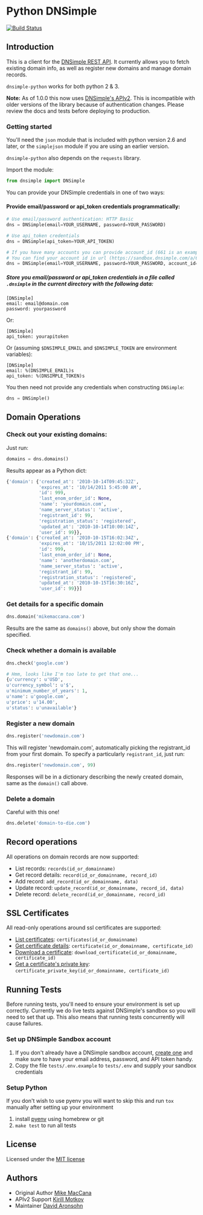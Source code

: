 Python DNSimple
===============

[![Build Status](https://travis-ci.org/onlyhavecans/dnsimple-python.svg?branch=master)](https://travis-ci.org/onlyhavecans/dnsimple-python)

## Introduction

This is a client for the [DNSimple REST API](https://developer.dnsimple.com/). It currently allows you to fetch existing domain info, as well as register new domains and manage domain records.

`dnsimple-python` works for both python 2 & 3.

**Note:** As of 1.0.0 this now uses [DNSimple's APIv2](https://blog.dnsimple.com/2016/12/api-v2-stable/). This is incompatible with older versions of the library because of authentication changes. Please review the docs and tests before deploying to production.

### Getting started

You'll need the `json` module that is included with python version 2.6 and later, or the `simplejson` module if you are using an earlier version.

`dnsimple-python` also depends on the `requests` library.

Import the module:

```python
from dnsimple import DNSimple
```

You can provide your DNSimple credentials in one of two ways:

#### Provide email/password or api\_token credentials programmatically:

```python
# Use email/password authentication: HTTP Basic
dns = DNSimple(email=YOUR_USERNAME, password=YOUR_PASSWORD)

# Use api_token credentials
dns = DNSimple(api_token=YOUR_API_TOKEN)

# If you have many accounts you can provide account_id (661 is an example)
# You can find your account id in url (https://sandbox.dnsimple.com/a/661/account)
dns = DNSimple(email=YOUR_USERNAME, password=YOUR_PASSWORD, account_id=661)
```

##### Store you email/password or api\_token credentials in a file called `.dnsimple` in the current directory with the following data:

```
[DNSimple]
email: email@domain.com
password: yourpassword
```

Or:

```
[DNSimple]
api_token: yourapitoken
```

Or (assuming `$DNSIMPLE_EMAIL` and `$DNSIMPLE_TOKEN` are environment variables):

```
[DNSimple]
email: %(DNSIMPLE_EMAIL)s
api_token: %(DNSIMPLE_TOKEN)s
```

You then need not provide any credentials when constructing `DNSimple`:

```python
dns = DNSimple()
```

## Domain Operations

### Check out your existing domains:

Just run:

```python
domains = dns.domains()
```

Results appear as a Python dict:

```python
{'domain': {'created_at': '2010-10-14T09:45:32Z',
            'expires_at': '10/14/2011 5:45:00 AM',
            'id': 999,
            'last_enom_order_id': None,
            'name': 'yourdomain.com',
            'name_server_status': 'active',
            'registrant_id': 99,
            'registration_status': 'registered',
            'updated_at': '2010-10-14T10:00:14Z',
            'user_id': 99}},
{'domain': {'created_at': '2010-10-15T16:02:34Z',
            'expires_at': '10/15/2011 12:02:00 PM',
            'id': 999,
            'last_enom_order_id': None,
            'name': 'anotherdomain.com',
            'name_server_status': 'active',
            'registrant_id': 99,
            'registration_status': 'registered',
            'updated_at': '2010-10-15T16:30:16Z',
            'user_id': 99}}]
```

### Get details for a specific domain

```python
dns.domain('mikemaccana.com')
```

Results are the same as `domains()` above, but only show the domain specified.

### Check whether a domain is available

```python
dns.check('google.com')

# Hmm, looks like I'm too late to get that one...
{u'currency': u'USD',
u'currency_symbol': u'$',
u'minimum_number_of_years': 1,
u'name': u'google.com',
u'price': u'14.00',
u'status': u'unavailable'}
```

### Register a new domain

```python
dns.register('newdomain.com')
```

This will register 'newdomain.com', automatically picking the registrant\_id from your first domain. To specify a particularly `registrant_id`, just run:

```python
dns.register('newdomain.com', 99)
```

Responses will be in a dictionary describing the newly created domain, same as the `domain()` call above.

### Delete a domain

Careful with this one!

```python
dns.delete('domain-to-die.com')
```

## Record operations

All operations on domain records are now supported:

* List records: `records(id_or_domainname)`
* Get record details: `record(id_or_domainname, record_id)`
* Add record: `add_record(id_or_domainname, data)`
* Update record: `update_record(id_or_domainname, record_id, data)`
* Delete record: `delete_record(id_or_domainname, record_id)`

## SSL Certificates

All read-only operations around ssl certificates are supported:

* [List certificates](https://developer.dnsimple.com/v2/certificates/#listCertificates): `certificates(id_or_domainname)`
* [Get certificate details](https://developer.dnsimple.com/v2/certificates/#getCertificate): `certificate(id_or_domainname, certificate_id)`
* [Download a certificate](https://developer.dnsimple.com/v2/certificates/#downloadCertificate): `download_certificate(id_or_domainname, certificate_id)`
* [Get a certificate's private key](https://developer.dnsimple.com/v2/certificates/#getCertificatePrivateKey): `certificate_private_key(id_or_domainname, certificate_id)`

## Running Tests

Before running tests, you'll need to ensure your environment is set up correctly.
Currently we do live tests against DNSimple's sandbox so you will need to set that up. This also means that running tests concurrently will cause failures.

### Set up DNSimple Sandbox account
1. If you don't already have a DNSimple sandbox account, [create one](https://sandbox.dnsimple.com/signup) and make sure to have your email address, password, and API token handy.
1. Copy the file `tests/.env.example` to `tests/.env` and supply your sandbox credentials

### Setup Python
If you don't wish to use pyenv you will want to skip this and run `tox` manually after setting up your environment

1. install [pyenv](https://github.com/pyenv/pyenv) using homebrew or git
1. `make test` to run all tests

## License

Licensed under the [MIT license](http://www.opensource.org/licenses/mit-license.php)

## Authors

* Original Author [Mike MacCana](https://github.com/mikemaccana/)
* APIv2 Support [Kirill Motkov](https://github.com/lcd1232)
* Maintainer [David Aronsohn](https://github.com/onlyhavecans)
